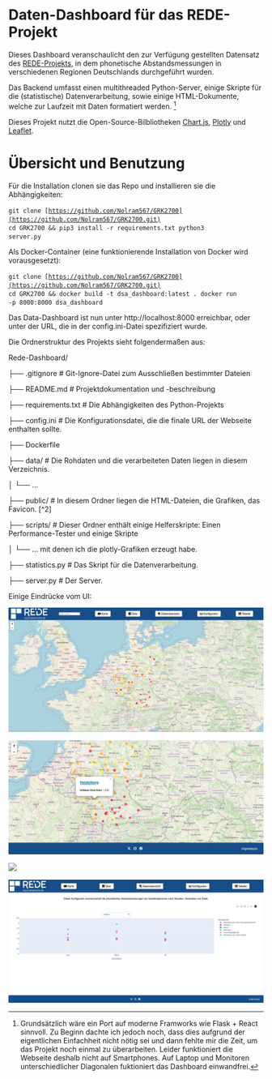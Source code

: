 # Daten-Dashboard für das REDE-Projekt

Dieses Dashboard veranschaulicht den zur Verfügung gestellten Datensatz des [REDE-Projekts](https://www.regionalsprache.de/), in dem phonetische Abstandsmessungen in verschiedenen Regionen Deutschlands durchgeführt wurden. 

Das Backend umfasst einen multithreaded Python-Server, einige Skripte für die (statistische) Datenverarbeitung, sowie einige HTML-Dokumente, welche zur Laufzeit mit Daten formatiert werden. [^1]

Dieses Projekt nutzt die Open-Source-Bilbliotheken [Chart.js](https://www.chartjs.org/), [Plotly](https://plotly.com/python/) und [Leaflet](https://leafletjs.com/). 

[^1]: Grundsätzlich wäre ein Port auf moderne Framworks wie Flask + React sinnvoll. Zu Beginn dachte ich jedoch noch, dass dies aufgrund der eigentlichen Einfachheit nicht nötig sei und dann fehlte mir die Zeit, um das Projekt noch einmal zu überarbeiten. Leider funktioniert die Webseite deshalb nicht auf Smartphones. Auf Laptop und Monitoren unterschiedlicher Diagonalen fuktioniert das Dashboard einwandfrei.

# Übersicht und Benutzung

Für die Installation clonen sie das Repo und installieren sie die Abhängigkeiten:

<code>git clone [https://github.com/Nolram567/GRK2700](https://github.com/Nolram567/GRK2700.git)
cd GRK2700 && pip3 install -r requirements.txt
python3 server.py</code>

Als Docker-Container (eine funktionierende Installation von Docker wird vorausgesetzt):

<code>git clone [https://github.com/Nolram567/GRK2700](https://github.com/Nolram567/GRK2700.git)
cd GRK2700 && docker build -t dsa_dashboard:latest .
docker run -p 8000:8000 dsa_dashboard</code>

Das Data-Dashboard ist nun unter http://localhost:8000 erreichbar, oder unter der URL, die in der config.ini-Datei spezifiziert wurde.

Die Ordnerstruktur des Projekts sieht folgendermaßen aus:

Rede-Dashboard/

├── .gitignore           # Git-Ignore-Datei zum Ausschließen bestimmter Dateien

├── README.md            # Projektdokumentation und -beschreibung

├── requirements.txt     # Die Abhängigkeiten des Python-Projekts

├── config.ini               # Die Konfigurationsdatei, die die finale URL der Webseite enthalten sollte.

├── Dockerfile        

├── data/             # Die Rohdaten und die verarbeiteten Daten liegen in diesem Verzeichnis.

│   └── ...

├── public/              # In diesem Ordner liegen die HTML-Dateien, die Grafiken, das Favicon. [^2]

├── scripts/              # Dieser Ordner enthält einige Helferskripte: Einen Performance-Tester und einige Skripte

│   └── ...                       mit denen ich die plotly-Grafiken erzeugt habe.

├── statistics.py    # Das Skript für die Datenverarbeitung. 

├── server.py        # Der Server.

Einige Eindrücke vom UI:

![](public/Karte.PNG)

![](public/Socials.PNG)

![](public/Datenübersciht.PNG)

![](public/Konfigurator.PNG)
